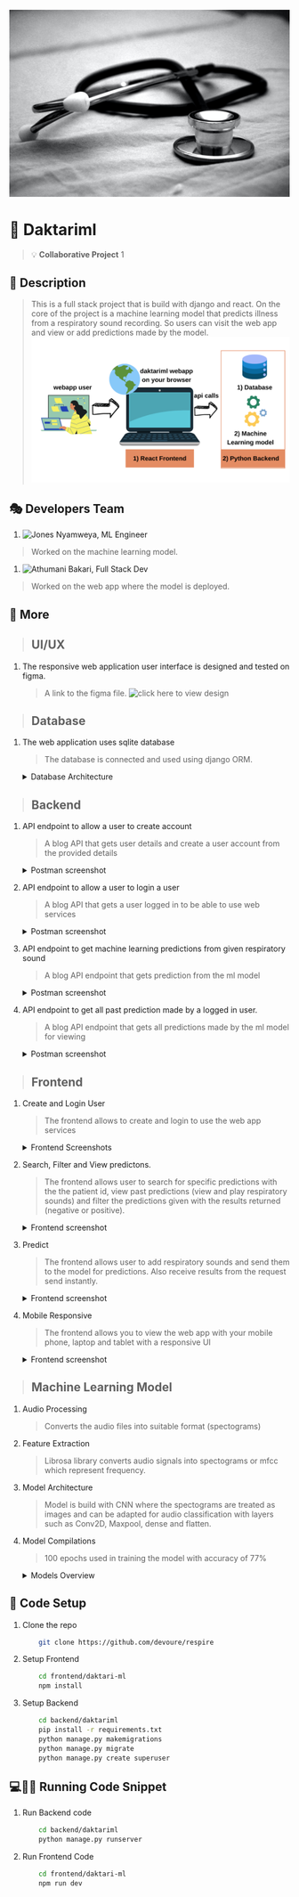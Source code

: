 ![Daktariml Header](./screenshots/daktariml2.jpg)

# :hospital: Daktariml
> :bulb: **Collaborative Project** 1
## 💬 Description
> This is a full stack project that is build with django and react. On the core of the project is a machine learning model that predicts illness from a respiratory sound recording. So users can visit the web app and view or add predictions made by the model.
![desc](./screenshots/arch.png)
## :performing_arts: Developers Team
1. ![Jones Nyamweya, ML Engineer](https://github.com/jones0011738)
> Worked on the machine learning model.
1. ![Athumani Bakari, Full Stack Dev](https://github.com/devoure)
> Worked on the web app where the model is deployed.
## 📜 More
> ## UI/UX
  1. The responsive web application user interface is designed and tested on figma.
     > A link to the figma file. ![click here to view design](https://www.figma.com/file/C84UfI0S1CLs1BI8DdvKQ4/daktari.ml?type=design&node-id=0%3A1&mode=design&t=LCRwLJuB7bcI1fsV-1)

> ## Database
  1. The web application uses sqlite database
     > The database is connected and used using django ORM.
     <details>
      <summary>Database Architecture</summary>
      
      ![database](./screenshots/UserModel.jpg)
     </details>

> ## Backend
  1. API endpoint to allow a user to create account
     > A blog API that gets user details and create a user account from the provided details
     <details>
      <summary>Postman screenshot</summary>
      
      ![postman get all posts](./screenshots/create.png)
     </details>
  1. API endpoint to allow a user to login a user
     > A blog API that gets a user logged in to be able to use web services
     <details>
      <summary>Postman screenshot</summary>
      
      ![postman get one post](./screenshots/login.png)
     </details>
  1. API endpoint to get machine learning predictions from given respiratory sound
     > A blog API endpoint that gets prediction from the ml model
     <details>
      <summary>Postman screenshot</summary>
      
      ![postman get all comments](./screenshots/predict.png)
     </details>
  1. API endpoint to get all past prediction made by a logged in user.
     > A blog API endpoint that gets all predictions made by the ml model for viewing
     <details>
      <summary>Postman screenshot</summary>
      
      ![postman get one comment](./screenshots/predictions.png)
     </details>

> ## Frontend
  1. Create and Login User
     > The frontend allows to create and login to use the web app services
     <details>
      <summary>Frontend Screenshots</summary>
      
      ![UI to create a new user](./screenshots/createui.png)
      ![UI to allow user to login](./screenshots/daktariLogin.png)
     </details>
  1. Search, Filter and View predictons.
     > The frontend allows user to search for specific predictions with the the patient id, view past predictions (view and play respiratory sounds) and filter the predictions given with the results returned (negative or positive).
     <details>
      <summary>Frontend screenshot</summary>
      
      ![Dashboard](./screenshots/daktariDashboard.png)
     </details>
  1. Predict
     > The frontend allows user to add respiratory sounds and send them to the model for predictions. Also receive results from the request send instantly.
     <details>
      <summary>Frontend screenshot</summary>
      
      ![Predict](./screenshots/daktariPredict.png)
      ![View Result](./screenshots/daktariResult.png)
     </details>

  1. Mobile Responsive
     > The frontend allows you to view the web app with your mobile phone, laptop and tablet with a responsive UI
     <details>
      <summary>Frontend screenshot</summary>
      
      ![Mobile UI](./screenshots/mobile1.png)
      ![Mobile UI](./screenshots/mobile2.png)

     </details>


> ## Machine Learning Model
  1. Audio Processing
     > Converts the audio files into suitable format (spectograms)
  1. Feature Extraction
     > Librosa library converts audio signals into spectograms or mfcc which represent frequency.
  1. Model Architecture
     > Model is build with CNN where the spectograms are treated as images and can be adapted for audio classification with layers such as Conv2D, Maxpool, dense and flatten.
  1. Model Compilations
     > 100 epochs used in training the model with accuracy of 77%
     <details>
      <summary>Models Overview</summary>
      
      ![model](./screenshots/model.png)
     </details>

## 🔧 Code Setup
   1. Clone the repo
        ```bash
            git clone https://github.com/devoure/respire

        ```
   1. Setup Frontend
        ```bash
            cd frontend/daktari-ml
            npm install

        ```
   1. Setup Backend
        ```bash
            cd backend/daktariml
            pip install -r requirements.txt
            python manage.py makemigrations
            python manage.py migrate
            python manage.py create superuser

        ```

## 💻🏃‍♂️ Running Code Snippet
   1. Run Backend code
        ```bash
            cd backend/daktariml
            python manage.py runserver

        ```
   1. Run Frontend Code
        ```bash
            cd frontend/daktari-ml
            npm run dev
        ```
